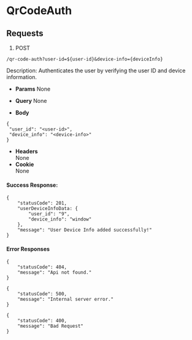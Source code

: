 # QrCodeAuth

## Requests

1. POST 

`/qr-code-auth?user-id=${user-id}&device-info={deviceInfo}`

Description: Authenticates the user by verifying the user ID and device information.

- **Params**
  None
- **Query**
  None

- **Body**  
 ```
 {
  "user_id": "<user-id>",
  "device_info": "<device-info>"
 }
```
- **Headers**  
  None
- **Cookie**  
  None

#### Success Response:

```
{
    "statusCode": 201,
    "userDeviceInfoData: {
        "user_id": "9",
        "device_info": "window"
    },
    "message": "User Device Info added successfully!"
}
```
#### Error Responses
```
{
    "statusCode": 404,
    "message": "Api not found."
}
```

```
{
    "statusCode": 500,
    "message": "Internal server error."
}
```
```
{
    "statusCode": 400,
    "message": "Bad Request"
}
```









